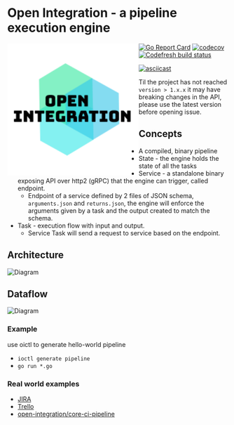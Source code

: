 # Open Integration - a pipeline execution engine

<img src="./logo.png" width="300" align="left">

[![Go Report Card](https://goreportcard.com/badge/github.com/open-integration/oi)](https://goreportcard.com/report/github.com/open-integration/oi)
[![codecov](https://codecov.io/gh/open-integration/core/branch/master/graph/badge.svg)](https://codecov.io/gh/open-integration/core)
[![Codefresh build status]( https://g.codefresh.io/api/badges/pipeline/olegs-codefresh/open-integration%2Fcore?type=cf-1)]( https%3A%2F%2Fg.codefresh.io%2Fpublic%2Faccounts%2Folegs-codefresh%2Fpipelines%2F5df37658c4bb05f822229465)

[![asciicast](https://asciinema.org/a/312592.svg)](https://asciinema.org/a/312592)

Til the project has not reached `version > 1.x.x` it may have breaking changes in the API, please use the latest version before opening issue.

## Concepts
* A compiled, binary pipeline
* State - the engine holds the state of all the tasks
* Service - a standalone binary exposing API over http2 (gRPC) that the engine can trigger, called endpoint.
	* Endpoint of a service defined by 2 files of JSON schema, `arguments.json` and `returns.json`, the engine will enforce the arguments given by a task and the output created to match the schema.
* Task - execution flow with input and output.
	* Service Task will send a request to service based on the endpoint.

## Architecture
![Diagram](docs/architecture.png)

## Dataflow
![Diagram](docs/flow-diagram.png)

### Example
use oictl to generate hello-world pipeline
* `ioctl generate pipeline`
* `go run *.go`

### Real world examples
* [JIRA](https://github.com/olegsu/jira-sync)
* [Trello](https://github.com/olegsu/trello-sync)
* [open-integration/core-ci-pipeline](https://github.com/open-integration/oi-ci-pipeline)
